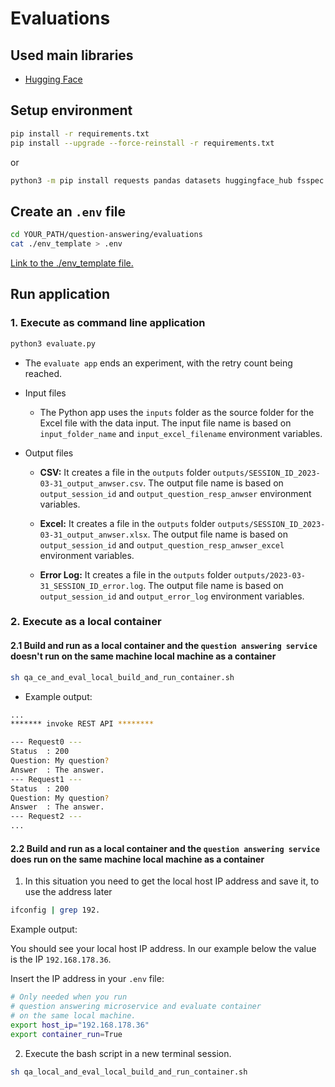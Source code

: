 # Evaluations

## Used main libraries

* [Hugging Face](https://huggingface.co/spaces/evaluate-metric/sacrebleu)

## Setup environment

```sh
pip install -r requirements.txt
pip install --upgrade --force-reinstall -r requirements.txt
```

or 

```sh
python3 -m pip install requests pandas datasets huggingface_hub fsspec aiohttp csv sacrebleu python-dotenv pyinstaller evaluate openpyxl absl nltk rouge_score
```

## Create an `.env` file

```sh
cd YOUR_PATH/question-answering/evaluations
cat ./env_template > .env
```

[Link to the ./env_template file.](/evaluations/.env_template)

## Run application

### 1. Execute as command line application

```sh
python3 evaluate.py
```

* The `evaluate app` ends an experiment, with the retry count being reached.

* Input files

    * The Python app uses the `inputs` folder as the source folder for the Excel file with the data input. The input file name is based on `input_folder_name` and `input_excel_filename` environment variables.

* Output files

    * **CSV:** It creates a file in the `outputs` folder `outputs/SESSION_ID_2023-03-31_output_anwser.csv`. The output file name is based on `output_session_id` and `output_question_resp_anwser` environment variables. 

    * **Excel:** It creates a file in the `outputs` folder `outputs/SESSION_ID_2023-03-31_output_anwser.xlsx`. The output file name is based on `output_session_id` and `output_question_resp_anwser_excel` environment variables.
    
    * **Error Log:** It creates a file in the `outputs` folder `outputs/2023-03-31_SESSION_ID_error.log`. The output file name is based on `output_session_id` and `output_error_log` environment variables.

### 2. Execute as a local container

#### 2.1 Build and run as a local container and the `question answering service` **doesn't run** on the same machine local machine as a container

```sh
sh qa_ce_and_eval_local_build_and_run_container.sh
```

* Example output:

```sh
...
******* invoke REST API ********

--- Request0 ---
Status  : 200
Question: My question?
Answer  : The answer.
--- Request1 ---
Status  : 200
Question: My question?
Answer  : The answer.
--- Request2 ---
...
```

#### 2.2 Build and run as a local container and the `question answering service` **does run** on the same machine local machine as a container

1. In this situation you need to get the local host IP address and save it, to use the address later 

```sh
ifconfig | grep 192.
```

Example output:

You should see your local host IP address.
In our example below the value is the IP `192.168.178.36`.

Insert the IP address in your `.env` file:

```sh
# Only needed when you run 
# question answering microservice and evaluate container
# on the same local machine.
export host_ip="192.168.178.36"
export container_run=True
```

2. Execute the bash script in a new terminal session.

```sh
sh qa_local_and_eval_local_build_and_run_container.sh
```





